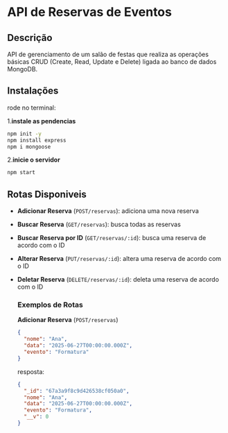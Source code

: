 # API de Reservas de Eventos


## Descrição

API de gerenciamento de um salão de festas que realiza as operações básicas CRUD (Create, Read, Update e Delete) ligada ao banco de dados MongoDB.


## Instalações

rode no terminal:

1.**instale as pendencias**
```sh
npm init -y
npm install express
npm i mongoose
```

2.**inicie o servidor**
```sh
npm start
```


## Rotas Disponiveis

- **Adicionar Reserva** (`POST/reservas`): adiciona uma nova reserva
- **Buscar Reserva** (`GET/reservas`): busca todas as reservas
- **Buscar Reserva por ID** (`GET/reservas/:id`): busca uma reserva de acordo com o ID
- **Alterar Reserva** (`PUT/reservas/:id`): altera uma reserva de acordo com o ID
- **Deletar Reserva** (`DELETE/reservas/:id`): deleta uma reserva de acordo com o ID


  ### Exemplos de Rotas

  **Adicionar Reserva** (`POST/reservas`)
  ```json
  {
    "nome": "Ana",
    "data": "2025-06-27T00:00:00.000Z",
    "evento": "Formatura"
  }
  ```
  
  resposta:
  ```json
  {
    "_id": "67a3a9f8c9d426538cf050a0",
    "nome": "Ana",
    "data": "2025-06-27T00:00:00.000Z",
    "evento": "Formatura",
    "__v": 0
  }
  ```

